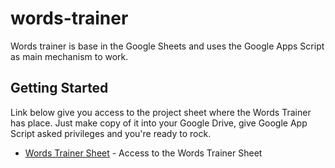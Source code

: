 # words-trainer
Words trainer is base in the Google Sheets and uses the Google Apps Script as main mechanism to work.

## Getting Started
Link below give you access to the project sheet where the Words Trainer has place. Just make copy of it into your Google Drive, give Google App Script asked privileges and you're ready to rock.

* [Words Trainer Sheet](https://docs.google.com/spreadsheets/d/1aez7ffpKgSNy6UGm7lhpJQVQAjvfTKHhsDd-0Uv5MYU/edit?usp=sharing) - Access to the Words Trainer Sheet
